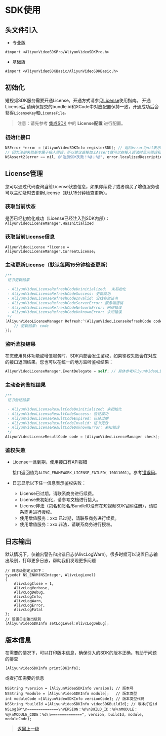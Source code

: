 # SDK使用
## 头文件引入
* 专业版
``` OBJC
#import <AliyunVideoSDKPro/AliyunVideoSDKPro.h>
```
* 基础版
``` OBJC
#import <AliyunVideoSDKBasic/AliyunVideoSDKBasic.h>
```
## 初始化
短视频SDK服务需要开通License，开通方式请参见[License](../License使用指南/README.md)使用指南。
开通License后,请确保提交的bundle id和XCode中对应配置保持一致，开通成功后会获得`LicenseKey`和`LicenseFile`。
> 注意：请先参考 [集成SDK](./工程配置.md) 中的 **License配置** 进行配置。

### 初始化接口
```Objective-c
NSError *error = [AliyunVideoSDKInfo registerSDK]; // 返回error为nil表示注册成功
// 因为注册失败基本属于接入错误，所以建议直接加上Assert就可以在接入调试时显示错误和修复建议
NSAssert2(error == nil, @"注册SDK失败！%@；%@", error.localizedDescription, error.localizedRecoverySuggestion);
```
## License管理
您可以通过代码查询当前License状态信息，如果你续费了或者购买了增值服务也可以主动及时去更新License（默认15分钟检查更新）。
### 获取当前状态
是否已经初始化成功（License已经注入到SDK内部）：`AliyunVideoLicenseManager.HasInitialized`
### 获取当前License信息
`AliyunVideoLicense *license = AliyunVideoLicenseManager.CurrentLicense;`
### 主动更新License（默认每隔15分钟检查更新）
```Objective-c
/**
 证书更新结果
 
 - AliyunVideoLicenseRefreshCodeUninitialized:  未初始化
 - AliyunVideoLicenseRefreshCodeSuccess: 更新成功
 - AliyunVideoLicenseRefreshCodeInvalid: 没找有效证书
 - AliyunVideoLicenseRefreshCodeServerError: 服务端错误
 - AliyunVideoLicenseRefreshCodeNetworkError: 网络错误
 - AliyunVideoLicenseRefreshCodeUnknownError: 未知错误
 */
[AliyunVideoLicenseManager Refresh:^(AliyunVideoLicenseRefreshCode code){
    // 更新结果: code
}];
```
### 监听鉴权结果
在您使用具体功能或增值服务时，SDK内部会发生鉴权，如果鉴权失败会在对应的接口返回结果。您也可以在统一的地方监听鉴权结果：
```Objective-c
AliyunVideoLicenseManager.EventDelegate = self; // 具体参考AliyunVideoLicenseEventDelegate协议说明
```
### 主动查询鉴权结果
```Objective-c
/**
 证书验证结果
 
 - AliyunVideoLicenseResultCodeUninitialized: 未初始化
 - AliyunVideoLicenseResultCodeSuccess: 验证成功
 - AliyunVideoLicenseResultCodeExpired: 已经过期
 - AliyunVideoLicenseResultCodeInvalid: 证书无效
 - AliyunVideoLicenseResultCodeUnknownError: 未知错误
 */
AliyunVideoLicenseResultCode code = [AliyunVideoLicenseManager check];
```

### 鉴权失败
* License一旦到期，使用接口有API报错

    接口返回值为`ALIVC_FRAMEWORK_LICENSE_FAILED(-10011001)`。参考[错误码](错误码.md#License)。

* 日志显示以下任一信息表示鉴权失败：
    * License已过期，请联系商务进行续费。
    * License未初始化，请参考文档进行接入。
    * License非法（包名和签名/BundleID没有在短视频SDK官网注册），请联系商务进行授权。
    * 使用增值服务：xxx 已过期，请联系商务进行续费。
    * 使用增值服务：xxx 非法，请联系商务进行授权。

## 日志输出
默认情况下，仅输出警告和出错日志(AlivcLogWarn)，很多时候可以设置日志输出级别，打印更多日志，帮助我们发现更多问题
``` OBJC
// 日志级别定义如下：
typedef NS_ENUM(NSInteger, AlivcLogLevel)
{
    AlivcLogClose = 1,
    AlivcLogVerbose,
    AlivcLogDebug,
    AlivcLogInfo,
    AlivcLogWarn,
    AlivcLogError,
    AlivcLogFatal
};
// 设置日志输出级别
[AliyunVideoSDKInfo setLogLevel:AlivcLogDebug];
```
## 版本信息
在需要的情况下，可以打印版本信息，确保引入的SDK的版本正确，有助于问题的排查
``` OBJC
[AliyunVideoSDKInfo printSDKInfo];
```
或者打印需要的信息
``` OBJC
NSString *version = [AliyunVideoSDKInfo version]; // 版本号
NSString *module = [AliyunVideoSDKInfo module];   // 版本类型
int moduleCode =[AliyunVideoSDKInfo versionCode]; // 版本类型代码
NSString *buildId =[AliyunVideoSDKInfo videoSDKBuildId]; // 版本打包id
NSLog(@"\n==============\nVERSION：%@\nBUILD_ID：%@\nMODULE：%@\nMODULE_CODE：%d\n==============", version, buildId, module, moduleCode);
```
>[返回上一级](README.md)